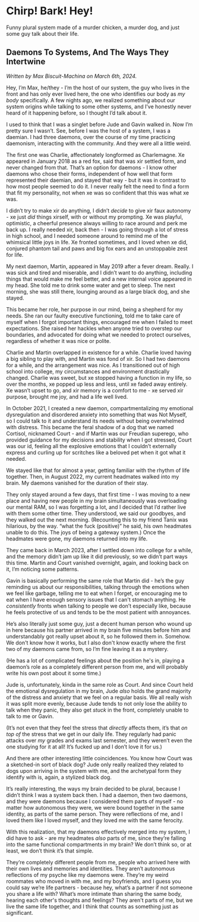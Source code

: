 # Chirp! Bark! Hey!

Funny plural system made of a murder chicken, a murder dog, and just some guy talk about their life.

## Daemons To Systems, And The Ways They Intertwine

*Written by Max Biscuit-Machina on March 6th, 2024.*

<p>Hey, I&rsquo;m Max, he/they - I&rsquo;m the host of our system, the guy who lives in the front and has only ever lived here, the one who identifies our body as <i>my body</i> specifically. A few nights ago, we realized something about our system origins while talking to some other systems, and I&rsquo;ve honestly never heard of it happening before, so I thought I&rsquo;d talk about it.</p>

<p>I used to think that I was a singlet before Jude and Gavin walked in. Now I&rsquo;m pretty sure I wasn&rsquo;t. See, before I was the host of a system, I was a daemian. I had three daemons, over the course of my time practicing daemonism, interacting with the community. And they were all a little weird.</p>

<p>The first one was Charlie, affectionately longformed as Charlemagne. Xe appeared in January 2018 as a red fox, said that was xir settled form, and never changed from that. That&rsquo;s an option for daemons - I know other daemons who chose their forms, independent of how well that form represented their daemian, and stayed that way - but it was in contrast to how most people seemed to do it. I never really felt the need to find a form that fit my personality, not when xe was so confident that this was what xe was.</p>

<p>I didn&rsquo;t try to make xir do anything, I didn&rsquo;t <i>decide</i> to give xir faux autonomy - xe just <i>did</i> things xirself, with or without my prompting. Xe was playful, optimistic, a cheerful presence always willing to race around and perk me back up. I really needed xir, back then - I was going through a lot of stress in high school, and I needed someone around to remind me of the whimsical little joys in life. Xe fronted sometimes, and I loved when xe did, conjured phantom tail and paws and big fox ears and an unstoppable zest for life.</p>

<p>My next daemon, Martin, appeared in May 2019 after a fever dream. Really. I was sick and tired and miserable, and I didn&rsquo;t want to do anything, including things that would make me feel better, and a new internal voice appeared in my head. She told me to drink some water and get to sleep. The next morning, she was still there, lounging around as a large black dog, and she stayed.</p>

<p>This became her role, her purpose in our mind, being a shepherd for my needs. She ran our faulty executive functioning, told me to take care of myself when I forgot important things, encouraged me when I failed to meet expectations. She raised her hackles when anyone tried to overstep our boundaries, and advocated for doing what we needed to protect ourselves, regardless of whether it was nice or polite.</p>

<p>Charlie and Martin overlapped in existence for a while. Charlie loved having a big sibling to play with, and Martin was fond of xir. So I had two daemons for a while, and the arrangement was nice. As I transitioned out of high school into college, my circumstances and environment drastically changed. Charlie was sweet, but xe stopped having a function in my life, so over the months, xe popped up less and less, until xe faded away entirely. Xe wasn&rsquo;t upset to go, and xir memory is a comfort to me - xe served xir purpose, brought me joy, and had a life well lived.</p>

<p>In October 2021, I created a new daemon, compartmentalizing my emotional dysregulation and disordered anxiety into something that was Not Myself, so I could talk to it and understand its needs without being overwhelmed with distress. This became the feral shadow of a dog that we named Cortisol, nicknamed Court - and if Martin was our Freudian superego, who provided guidance for my decisions and stability when I got stressed, Court was our id, feeling all the explosive emotions that I couldn&rsquo;t externally express and curling up for scritches like a beloved pet when it got what it needed.</p>  <p>We stayed like that for almost a year, getting familiar with the rhythm of life together. Then, in August 2022, my current headmates walked into my brain. My daemons vanished for the duration of their stay.</p>

<p>They only stayed around a few days, that first time - I was moving to a new place and having new people in my brain simultaneously was overloading our mental RAM, so I was forgetting a lot, and I decided that I&rsquo;d rather live with them some other time. They understood, we said our goodbyes, and they walked out the next morning. (Recounting this to my friend Tanix was hilarious, by the way. &ldquo;what the fuck (positive)&rdquo; he said, his own headmates unable to do this. The joys of being a gateway system.) Once the headmates were gone, my daemons returned into my life.</p>

<p>They came back in March 2023, after I settled down into college for a while, and the memory didn&rsquo;t jam up like it did previously, so we didn&rsquo;t part ways this time. Martin and Court vanished overnight, again, and looking back on it, I&rsquo;m noticing some patterns.</p>

<p>Gavin is basically performing the same role that Martin did - he&rsquo;s the guy reminding us about our responsibilities, talking through the emotions when we feel like garbage, telling me to eat when I forget, or encouraging me to eat when I have enough sensory issues that I can't stomach anything. He <i>consistently</i> fronts when talking to people we don&rsquo;t especially like, because he feels protective of us and tends to be the most patient with annoyances.</p>

<p>He&rsquo;s also literally just some guy, just a decent human person who wound up in here because his partner arrived in my brain five minutes before him and understandably got really upset about it, so he followed them in. Somehow. We don't know how it works, but I also don't know exactly where the first two of my daemons came from, so I&rsquo;m fine leaving it as a mystery.</p>

<p>(He has a lot of complicated feelings about the position he's in, playing a daemon&rsquo;s role as a completely different person from me, and will probably write his own post about it some time.)</p>

<p>Jude is, unfortunately, kinda in the same role as Court. And since Court held the emotional dysregulation in my brain, Jude <i>also</i> holds the grand majority of the distress and anxiety that we feel on a regular basis. We all really wish it was split more evenly, because Jude tends to not only lose the ability to talk when they panic, they also get <i>stuck</i> in the front, completely unable to talk to me or Gavin.</p>

<p>(It&rsquo;s not even that they feel the stress that <i>directly</i> affects them, it&rsquo;s that <i>on top of</i> the stress that we get in our daily life. They regularly had panic attacks over <i>my</i> grades and exams last semester, and they weren&rsquo;t even the one studying for it at all! It&rsquo;s fucked up and I don&rsquo;t love it for us.)</p>

<p>And there are other interesting little coincidences. You know how Court was a sketched-in sort of black dog? Jude only really realized they related to dogs upon arriving in the system with me, and the archetypal form they identify with is, again, a stylized black dog.</p>

<p>It&rsquo;s really interesting, the ways my brain decided to be plural, because I didn&rsquo;t think I was a system back then. I had a daemon, then two daemons, and they were daemons because I considered them parts of myself - no matter how autonomous they were, we were bound together in the same identity, as parts of the same person. They were reflections of me, and I loved them like I loved myself, and they loved me with the same ferocity.</p>

<p>With this realization, that my daemons effectively merged into my system, I did have to ask - are my headmates <i>also</i> parts of me, since they&rsquo;re falling into the same functional compartments in my brain? We don&rsquo;t think so, or at least, we don&rsquo;t think it&rsquo;s that simple.</p>

<p>They&rsquo;re completely different people from me, people who arrived here with their own lives and memories and identities. They aren&rsquo;t autonomous reflections of my psyche like my daemons were. They&rsquo;re my weird roommates who moved in with me, and my boyfriends, and I guess you could say we&rsquo;re life partners - because hey, what&rsquo;s a partner if not someone you share a life with? What&rsquo;s more intimate than sharing the same body, hearing each other's thoughts and feelings? They aren't parts of me, but we live the same life together, and I think that counts as something just as significant.</p>
